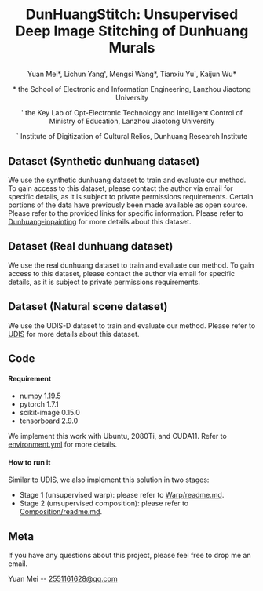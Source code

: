 # <p align="center">DunHuangStitch: Unsupervised Deep Image Stitching of Dunhuang Murals</p>
<p align="center">Yuan Mei*, Lichun Yang', Mengsi Wang*, Tianxiu Yu`, Kaijun Wu*</p>
<p align="center">* the School of Electronic and Information Engineering, Lanzhou Jiaotong University</p>
<p align="center">' the Key Lab of Opt-Electronic Technology and Intelligent Control of Ministry of Education, Lanzhou Jiaotong University</p>
<p align="center">` Institute of Digitization of Cultural Relics, Dunhuang Research Institute</p>

## Dataset (Synthetic dunhuang dataset)
We use the synthetic dunhuang dataset to train and evaluate our method. To gain access to this dataset, please contact the author via email for specific details, as it is subject to private permissions requirements. 
Certain portions of the data have previously been made available as open source. Please refer to the provided links for specific information. Please refer to [Dunhuang-inpainting](https://drive.google.com/file/d/1zqFX_gg6Pp4kf4PrmKB7NIojQDSxS3xr/view) for more details about this dataset.

## Dataset (Real dunhuang dataset)
We use the real dunhuang dataset to train and evaluate our method. To gain access to this dataset, please contact the author via email for specific details, as it is subject to private permissions requirements. 

## Dataset (Natural scene dataset)
We use the UDIS-D dataset to train and evaluate our method. Please refer to [UDIS]() for more details about this dataset.


## Code
#### Requirement
* numpy 1.19.5
* pytorch 1.7.1
* scikit-image 0.15.0
* tensorboard 2.9.0

We implement this work with Ubuntu, 2080Ti, and CUDA11. Refer to [environment.yml](https://github.com/nie-lang/UnsupervisedDeepImageStitching) for more details.

#### How to run it
Similar to UDIS, we also implement this solution in two stages:
* Stage 1 (unsupervised warp): please refer to  [Warp/readme.md]().
* Stage 2 (unsupervised composition): please refer to [Composition/readme.md]().



## Meta
If you have any questions about this project, please feel free to drop me an email.

Yuan Mei -- 2551161628@qq.com

